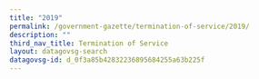 ```yaml
---
title: "2019"
permalink: /government-gazette/termination-of-service/2019/
description: ""
third_nav_title: Termination of Service
layout: datagovsg-search
datagovsg-id: d_0f3a85b42832236895684255a63b225f
---
```


